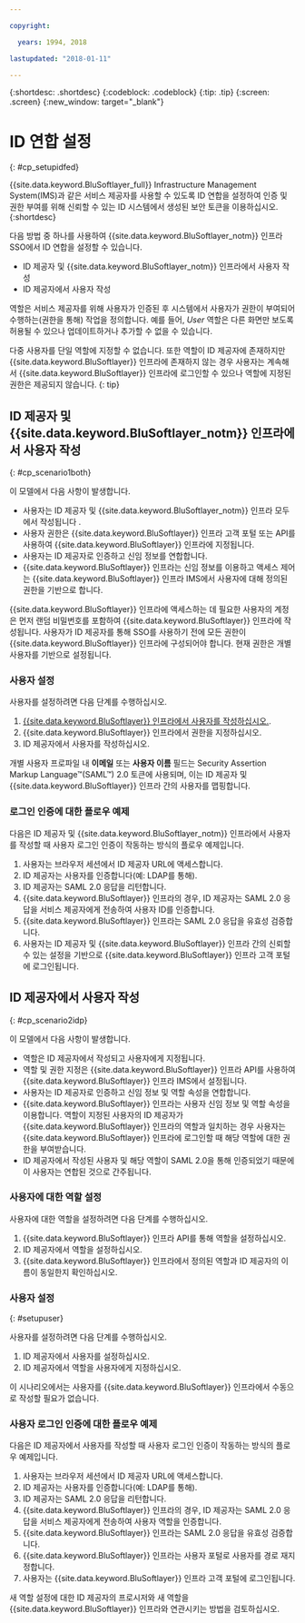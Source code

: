 ```yaml
---

copyright:

  years: 1994, 2018

lastupdated: "2018-01-11"

---
```


{:shortdesc: .shortdesc}
{:codeblock: .codeblock}
{:tip: .tip}
{:screen: .screen}
{:new_window: target="_blank"}

# ID 연합 설정
{: #cp_setupidfed}

{{site.data.keyword.BluSoftlayer_full}} Infrastructure Management System(IMS)과 같은 서비스 제공자를 사용할 수 있도록 ID 연합을 설정하여
인증 및 권한 부여를 위해 신뢰할 수 있는 ID 시스템에서 생성된 보안 토큰을 이용하십시오.
{:shortdesc}

다음 방법 중 하나를 사용하여 {{site.data.keyword.BluSoftlayer_notm}} 인프라 SSO에서 ID 연합을 설정할 수 있습니다. 
* ID 제공자 및 {{site.data.keyword.BluSoftlayer_notm}} 인프라에서 사용자 작성
* ID 제공자에서 사용자 작성

역할은 서비스 제공자를 위해 사용자가 인증된 후 시스템에서 사용자가 권한이 부여되어 수행하는(권한을 통해) 작업을 정의합니다. 예를 들어, *User* 역할은 다른 화면만 보도록 허용될 수 있으나 업데이트하거나 추가할 수 없을 수 있습니다. 

다중 사용자를 단일 역할에 지정할 수 없습니다. 또한 역할이 ID 제공자에 존재하지만 {{site.data.keyword.BluSoftlayer}} 인프라에 존재하지 않는 경우 사용자는 계속해서 {{site.data.keyword.BluSoftlayer}} 인프라에 로그인할 수 있으나 역할에 지정된 권한은 제공되지 않습니다.
{: tip}


## ID 제공자 및 {{site.data.keyword.BluSoftlayer_notm}} 인프라에서 사용자 작성
{: #cp_scenario1both}

이 모델에서 다음 사항이 발생합니다. 
* 사용자는 ID 제공자 및 {{site.data.keyword.BluSoftlayer_notm}} 인프라 모두에서 작성됩니다 .
* 사용자 권한은 {{site.data.keyword.BluSoftlayer}} 인프라 고객 포털 또는 API를 사용하여 {{site.data.keyword.BluSoftlayer}} 인프라에 지정됩니다. 
* 사용자는 ID 제공자로 인증하고 신임 정보를 연합합니다. 
* {{site.data.keyword.BluSoftlayer}} 인프라는 신임 정보를 이용하고 액세스 제어는 {{site.data.keyword.BluSoftlayer}} 인프라 IMS에서 사용자에 대해 정의된 권한을 기반으로 합니다. 

{{site.data.keyword.BluSoftlayer}} 인프라에 액세스하는 데 필요한 사용자의 계정은 먼저 랜덤 비밀번호를 포함하여
{{site.data.keyword.BluSoftlayer}} 인프라에 작성됩니다. 사용자가 ID 제공자를 통해 SSO를 사용하기 전에 모든 권한이 {{site.data.keyword.BluSoftlayer}} 인프라에 구성되어야 합니다. 현재 권한은 개별 사용자를 기반으로 설정됩니다. 

### 사용자 설정
사용자를 설정하려면 다음 단계를 수행하십시오.

1. [{{site.data.keyword.BluSoftlayer}} 인프라에서 사용자를 작성하십시오.](/docs/customer-portal/cpmanacctadduser.html#customerportal_addusertocpacct).
2. {{site.data.keyword.BluSoftlayer}} 인프라에서 권한을 지정하십시오. 
3. ID 제공자에서 사용자를 작성하십시오. 

개별 사용자 프로파일 내 **이메일** 또는 **사용자 이름** 필드는 Security Assertion Markup Language&trade;(SAML&trade;) 2.0 토큰에 사용되며,
이는 ID 제공자 및 {{site.data.keyword.BluSoftlayer}} 인프라 간의 사용자를 맵핑합니다. 

### 로그인 인증에 대한 플로우 예제
다음은 ID 제공자 및 {{site.data.keyword.BluSoftlayer_notm}} 인프라에서 사용자를 작성할 때 사용자 로그인 인증이 작동하는 방식의 플로우 예제입니다. 
1. 사용자는 브라우저 세션에서 ID 제공자 URL에 액세스합니다. 
2. ID 제공자는 사용자를 인증합니다(예: LDAP를 통해). 
3. ID 제공자는 SAML 2.0 응답을 리턴합니다. 
4. {{site.data.keyword.BluSoftlayer}} 인프라의 경우, ID 제공자는 SAML 2.0 응답을 서비스 제공자에게 전송하여 사용자 ID를 인증합니다. 
5. {{site.data.keyword.BluSoftlayer}} 인프라는 SAML 2.0 응답을 유효성 검증합니다. 
6. 사용자는 ID 제공자 및 {{site.data.keyword.BluSoftlayer}} 인프라 간의 신뢰할 수 있는 설정을 기반으로 {{site.data.keyword.BluSoftlayer}} 인프라 고객 포털에 로그인됩니다. 


## ID 제공자에서 사용자 작성
{: #cp_scenario2idp}

이 모델에서 다음 사항이 발생합니다. 
* 역할은 ID 제공자에서 작성되고 사용자에게 지정됩니다. 
* 역할 및 권한 지정은 {{site.data.keyword.BluSoftlayer}} 인프라 API를 사용하여 {{site.data.keyword.BluSoftlayer}} 인프라 IMS에서 설정됩니다. 
* 사용자는 ID 제공자로 인증하고 신임 정보 및 역할 속성을 연합합니다. 
* {{site.data.keyword.BluSoftlayer}} 인프라는 사용자 신임 정보 및 역할 속성을 이용합니다. 역할이 지정된 사용자의 ID 제공자가
{{site.data.keyword.BluSoftlayer}} 인프라의 역할과 일치하는 경우 사용자는 {{site.data.keyword.BluSoftlayer}} 인프라에 로그인할 때 해당 역할에 대한 권한을 부여받습니다. 
* ID 제공자에서 작성된 사용자 및 해당 역할이 SAML 2.0을 통해 인증되었기 때문에 이 사용자는 연합된 것으로 간주됩니다. 

### 사용자에 대한 역할 설정
사용자에 대한 역할을 설정하려면 다음 단계를 수행하십시오.

1. {{site.data.keyword.BluSoftlayer}} 인프라 API를 통해 역할을 설정하십시오. 
2. ID 제공자에서 역할을 설정하십시오. 
3. {{site.data.keyword.BluSoftlayer}} 인프라에서 정의된 역할과 ID 제공자의 이름이 동일한지 확인하십시오. 

### 사용자 설정
{: #setupuser}

사용자를 설정하려면 다음 단계를 수행하십시오.

1. ID 제공자에서 사용자를 설정하십시오. 
2. ID 제공자에서 역할을 사용자에게 지정하십시오. 

이 시나리오에서는 사용자를 {{site.data.keyword.BluSoftlayer}} 인프라에서 수동으로 작성할 필요가 없습니다. 

### 사용자 로그인 인증에 대한 플로우 예제
다음은 ID 제공자에서 사용자를 작성할 때 사용자 로그인 인증이 작동하는 방식의 플로우 예제입니다. 
1. 사용자는 브라우저 세션에서 ID 제공자 URL에 액세스합니다. 
2. ID 제공자는 사용자를 인증합니다(예: LDAP를 통해). 
3. ID 제공자는 SAML 2.0 응답을 리턴합니다. 
4. {{site.data.keyword.BluSoftlayer}} 인프라의 경우, ID 제공자는 SAML 2.0 응답을 서비스 제공자에게 전송하여 사용자 역할을 인증합니다. 
5. {{site.data.keyword.BluSoftlayer}} 인프라는 SAML 2.0 응답을 유효성 검증합니다. 
6. {{site.data.keyword.BluSoftlayer}} 인프라는 사용자 포털로 사용자를 경로 재지정합니다. 
7. 사용자는 {{site.data.keyword.BluSoftlayer}} 인프라 고객 포털에 로그인됩니다. 

새 역할 설정에 대한 ID 제공자의 프로시저와 새 역할을 {{site.data.keyword.BluSoftlayer}} 인프라와 연관시키는 방법을 검토하십시오. 
